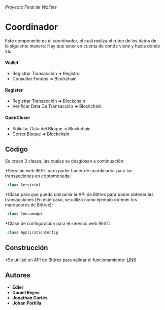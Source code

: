 *Proyecto Final de Wallets*

# Coordinador

Este componente es el coordinador, el cual realiza el ruteo de los datos de la siguiente manera:
Hay que tener en cuenta de dónde viene y hacia donde va.

#### Wallet
  * Registrar Transacción ➜ Registro
  * Consultar Fondos ➜ Blockchain
  
#### Register
  * Registrar Transacción ➜ Blockchain
  * Verificar Data De Transacción ➜ Blockchain
  
#### OpenCloser
  * Solicitar Data del Bloque ➜ Blockchain
  * Correr Bloque ➜ Blockchain
  
## Código

Se crean 3 clases, las cuales se desglosan a continuación:

*Servicio web REST para poder hacer de coordinador para las transacciones en criptomoneda:

```java
 class Servicio1
```

*Clase para que pueda consumir la API de Bittrex para poder obtener las transacciones (En este caso, se utiliza como ejemplo obtener los marcadores de Bittrex):

```java
 class ConsumoApi
```

*Clase de configuración para el servicio web REST:

```java
 class ApplicationConfig
```

## Construcción
*Se utilizó un API de Bittrex para validar el funcionamiento: [LINK](https://api.bittrex.com/api/v1.1/public/getmarkets)

## Autores
* **Edier**
* **Daniel Reyes**
* **Jonathan Cortés**
* **Johan Portilla**
